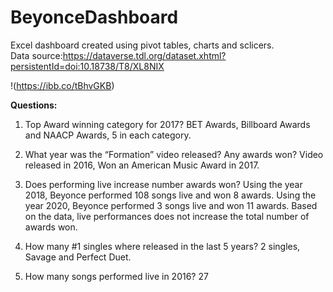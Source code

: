 # BeyonceDashboard

Excel dashboard created using pivot tables, charts and sclicers.</br>
Data source:https://dataverse.tdl.org/dataset.xhtml?persistentId=doi:10.18738/T8/XL8NIX

!(https://ibb.co/tBhvGKB)

**Questions:**
1. Top Award winning category for 2017?
BET Awards, Billboard Awards and NAACP Awards, 5 in each category.

2.  What year was the “Formation” video released? Any awards won?
Video released in 2016, Won an American Music Award in 2017.

3. Does performing live increase number awards won?
Using the year 2018, Beyonce performed 108 songs live and won 8 awards. Using the year 2020, Beyonce performed 3 songs live and won 11 awards. Based on the data, live performances does not increase the total number of awards won.

4.  How many #1 singles where released in the last 5 years?
2 singles, Savage and Perfect Duet.

5. How many songs performed live in 2016?
27
